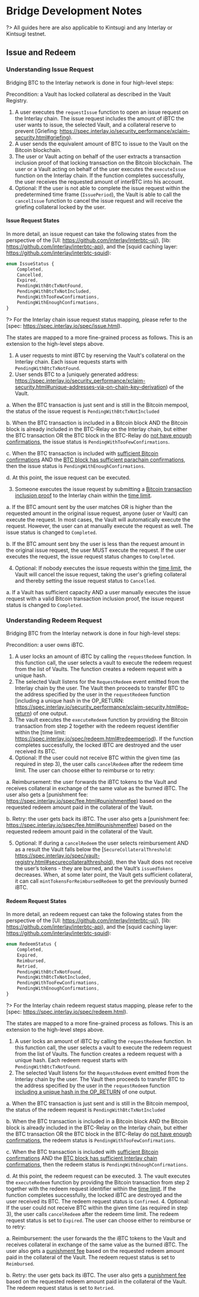 # Bridge Development Notes

?> All guides here are also applicable to Kintsugi and any Interlay or Kintsugi testnet.

## Issue and Redeem

### Understanding Issue Request

Bridging BTC to the Interlay network is done in four high-level steps:

Precondition: a Vault has locked collateral as described in the Vault Registry.

1. A user executes the `requestIssue` function to open an issue request on the Interlay chain. The issue request includes the amount of iBTC the user wants to issue, the selected Vault, and a collateral reserve to prevent [Griefing: https://spec.interlay.io/security_performance/xclaim-security.html#griefing).
2. A user sends the equivalent amount of BTC to issue to the Vault on the Bitcoin blockchain.
3. The user or Vault acting on behalf of the user extracts a transaction inclusion proof of that locking transaction on the Bitcoin blockchain. The user or a Vault acting on behalf of the user executes the `executeIssue` function on the Interlay chain. If the function completes successfully, the user receives the requested amount of interBTC into his account.
4. Optional: If the user is not able to complete the issue request within the predetermined time frame (`IssuePeriod`), the Vault is able to call the `cancelIssue` function to cancel the issue request and will receive the griefing collateral locked by the user.

#### Issue Request States

In more detail, an issue request can take the following states from the perspective of the [UI: https://github.com/interlay/interbtc-ui/), [lib: https://github.com/interlay/interbtc-api), and the [squid caching layer: https://github.com/interlay/interbtc-squid):

```ts
enum IssueStatus {
    Completed,
    Cancelled,
    Expired,
    PendingWithBtcTxNotFound,
    PendingWithBtcTxNotIncluded,
    PendingWithTooFewConfirmations,
    PendingWithEnoughConfirmations,
}
```

?> For the Interlay chain issue request status mapping, please refer to the [spec: https://spec.interlay.io/spec/issue.html).

The states are mapped to a more fine-grained process as follows. This is an extension to the high-level steps above.

1. A user requests to mint iBTC by reserving the Vault's collateral on the Interlay chain. Each issue requests starts with `PendingWithBtcTxNotFound`.
2. User sends BTC to a [uniquely generated address: https://spec.interlay.io/security_performance/xclaim-security.html#unique-addresses-via-on-chain-key-derivation) of the Vault.

  a. When the BTC transaction is just sent and is still in the Bitcoin mempool, the status of the issue request is `PendingWithBtcTxNotIncluded`

  b. When the BTC transaction is included in a Bitcoin block AND the Bitcoin block is already included in the BTC-Relay on the Interlay chain, but either the BTC transaction OR the BTC block in the BTC-Relay do [not have enough confirmations](https://spec.interlay.io/security_performance/btcrelay-security.html#security-parameter-k), the issue status is `PendingWithTooFewConfirmations`.

  c. When the BTC transaction is included with [sufficient Bitcoin confirmations](https://spec.interlay.io/spec/btc-relay/data-model.html?highlight=confirmation#stable-bitcoin-confirmations) AND the [BTC block has sufficient parachain confirmations](https://spec.interlay.io/spec/btc-relay/data-model.html?highlight=confirmation#stable-parachain-confirmations), then the issue status is `PendingWithEnoughConfirmations`.

  d. At this point, the issue request can be executed.

3. Someone executes the issue request by submitting a [Bitcoin transaction inclusion proof](https://spec.interlay.io/spec/btc-relay/functions.html#verifytransactioninclusion) to the Interlay chain within the [time limit](https://spec.interlay.io/spec/issue.html#issueperiod).

  a. If the BTC amount sent by the user matches OR is higher than the requested amount in the original issue request, anyone (user or Vault) can execute the request. In most cases, the Vault will automatically execute the request. However, the user can at manually execute the request as well. The issue status is changed to `Completed`.

  b. If the BTC amount sent bny the user is less than the request amount in the original issue request, the user MUST execute the request. If the user executes the request, the issue request status changes to `Completed`.

4. Optional: If nobody executes the issue requests within the [time limit](https://spec.interlay.io/spec/issue.html#issueperiod), the Vault will cancel the issue request, taking the user's griefing collateral and thereby setting the issue request status to `Cancelled`.

  a. If a Vault has sufficient capacity AND a user manually executes the issue request with a valid Bitcoin transaction inclusion proof, the issue request status is changed to `Completed`.

### Understanding Redeem Request

Bridging BTC from the Interlay network is done in four high-level steps:

Precondition: a user owns iBTC.

1. A user locks an amount of iBTC by calling the `requestRedeem` function. In this function call, the user selects a vault to execute the redeem request from the list of Vaults. The function creates a redeem request with a unique hash.
2. The selected Vault listens for the `RequestRedeem` event emitted from the Interlay chain by the user. The Vault then proceeds to transfer BTC to the address specified by the user in the `requestRedeem` function [including a unique hash in the OP_RETURN: https://spec.interlay.io/security_performance/xclaim-security.html#op-return) of one output.
3. The vault executes the `executeRedeem` function by providing the Bitcoin transaction from step 2 together with the redeem request identifier within the [time limit: https://spec.interlay.io/spec/redeem.html#redeemperiod). If the function completes successfully, the locked iBTC are destroyed and the user received its BTC.
4. Optional: If the user could not receive BTC within the given time (as required in step 3), the user calls `cancelRedeem` after the redeem time limit. The user can choose either to reimburse or to retry:

  a. Reimbursement: the user forwards the iBTC tokens to the Vault and receives collateral in exchange of the same value as the burned iBTC. The user also gets a [punishment fee: https://spec.interlay.io/spec/fee.html#punishmentfee) based on the requested redeem amount paid in the collateral of the Vault.

  b. Retry: the user gets back its iBTC. The user also gets a [punishment fee: https://spec.interlay.io/spec/fee.html#punishmentfee) based on the requested redeem amount paid in the collateral of the Vault.

5. Optional: If during a `cancelRedeem` the user selects reimbursement AND as a result the Vault falls below the [`SecureCollateralThreshold`: https://spec.interlay.io/spec/vault-registry.html#securecollateralthreshold), then the Vault does not receive the user’s tokens - they are burned, and the Vault’s `issuedTokens` decreases. When, at some later point, the Vault gets sufficient collateral, it can call `mintTokensForReimbursedRedeem` to get the previously burned iBTC.

#### Redeem Request States

In more detail, an redeem request can take the following states from the perspective of the [UI: https://github.com/interlay/interbtc-ui/), [lib: https://github.com/interlay/interbtc-api), and the [squid caching layer: https://github.com/interlay/interbtc-squid):

```ts
enum RedeemStatus {
    Completed,
    Expired,
    Reimbursed,
    Retried,
    PendingWithBtcTxNotFound,
    PendingWithBtcTxNotIncluded,
    PendingWithTooFewConfirmations,
    PendingWithEnoughConfirmations,
}
```

?> For the Interlay chain redeem request status mapping, please refer to the [spec: https://spec.interlay.io/spec/redeem.html).

The states are mapped to a more fine-grained process as follows. This is an extension to the high-level steps above.

1. A user locks an amount of iBTC by calling the `requestRedeem` function. In this function call, the user selects a vault to execute the redeem request from the list of Vaults. The function creates a redeem request with a unique hash. Each redeem request starts with `PendingWithBtcTxNotFound`.
2. The selected Vault listens for the `RequestRedeem` event emitted from the Interlay chain by the user. The Vault then proceeds to transfer BTC to the address specified by the user in the `requestRedeem` function [including a unique hash in the OP_RETURN](https://spec.interlay.io/security_performance/xclaim-security.html#op-return) of one output.

  a. When the BTC transaction is just sent and is still in the Bitcoin mempool, the status of the redeem request is `PendingWithBtcTxNotIncluded`

  b. When the BTC transaction is included in a Bitcoin block AND the Bitcoin block is already included in the BTC-Relay on the Interlay chain, but either the BTC transaction OR the BTC block in the BTC-Relay do [not have enough confirmations](https://spec.interlay.io/security_performance/btcrelay-security.html#security-parameter-k), the redeem status is `PendingWithTooFewConfirmations`.

  c. When the BTC transaction is included with [sufficient Bitcoin confirmations](https://spec.interlay.io/spec/btc-relay/data-model.html?highlight=confirmation#stable-bitcoin-confirmations) AND the [BTC block has sufficient Interlay chain confirmations](https://spec.interlay.io/spec/btc-relay/data-model.html?highlight=confirmation#stable-parachain-confirmations), then the redeem status is `PendingWithEnoughConfirmations`.

  d. At this point, the redeem request can be executed.
3. The vault executes the `executeRedeem` function by providing the Bitcoin transaction from step 2 together with the redeem request identifier within the [time limit](https://spec.interlay.io/spec/redeem.html#redeemperiod). If the function completes successfully, the locked iBTC are destroyed and the user received its BTC. The redeem request status is `Confirmed`.
4. Optional: If the user could not receive BTC within the given time (as required in step 3), the user calls `cancelRedeem` after the redeem time limit. The redeem request status is set to `Expired`. The user can choose either to reimburse or to retry:

  a. Reimbursement: the user forwards the the iBTC tokens to the Vault and receives collateral in exchange of the same value as the burned iBTC. The user also gets a [punishment fee](https://spec.interlay.io/spec/fee.html#punishmentfee) based on the requested redeem amount paid in the collateral of the Vault. The redeem request status is set to `Reimbursed`.

  b. Retry: the user gets back its iBTC. The user also gets a [punishment fee](https://spec.interlay.io/spec/fee.html#punishmentfee) based on the requested redeem amount paid in the collateral of the Vault. The redeem request status is set to `Retried`.
